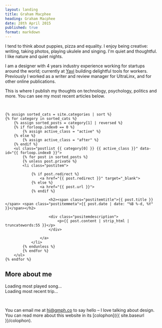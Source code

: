 ```yaml
---
layout: landing
title: Graham Macphee
heading: Graham Macphee
date: 28th April 2015
published: true
format: markdown
---
```


I tend to think about puppies, pizza and equality. I enjoy being creative: writing, taking photos, playing ukulele and singing. I'm quiet and thoughtful. I like nature and quiet nights.

I am a designer with 4 years industry experience working for startups around the world; currently at [Yavi](http://yavi.co) building delightful tools for workers. Previously I worked as a writer and review manager for UltraLinx, and for other online publications.

<!-- If you would like to discuss a role at your company, please [email me](mailto:hi@grahammacphee.co.uk) to arrange a call. -->

This is where I publish my thoughts on technology, psychology, politics and more. You can see my most recent articles below.

<br/>

<div class="postview">

    {% assign sorted_cats = site.categories | sort %}
    {% for category in sorted_cats %}
        {% assign sorted_posts = category[1] | reversed %}
        {% if forloop.index0 == 0 %}
            {% assign active_class = "active" %}
        {% else %}
            {% assign active_class = "after" %}
        {% endif %}
        <ul class="postlist {{ category[0] }} {{ active_class }}" data-id="{{ forloop.index0 }}">
            {% for post in sorted_posts %}
            {% unless post.private %}
            <li class="postitem">

                {% if post.redirect %}
                    <a href="{{ post.redirect }}" target="_blank">
                {% else %}
                    <a href="{{ post.url }}">
                {% endif %}

                        <h2><span class="postitemtitle">{{ post.title }}</span> <span class="postitemmeta">{{ post.date | date: "%B %-d, %Y" }}</span></h2>

                        <div class="positemdescription">
                            <p>{{ post.content | strip_html | truncatewords:55 }}</p>
                        </div>

                    </a>
                </li>
            {% endunless %}
            {% endfor %}
        </ul>
    {% endfor %}

</div>

<h2>More about me</h2>

<p>
    <div class="song-container most-listened">
        <div class="song-info">
            <div class="song-description">Loading most played song...</div>
        </div>
    </div>
    <div class="location-container latest-trip">
        <div class="location-info">
            <div class="location-description">Loading most recent trip...</div>
        </div>
    </div>
</p>

<br/>

You can email me at [hi@gmph.co](mailto:hi@gmph.co?subject=&body=Hey%20Graham%2C%0A%0AI%27d%20really%20like%20to%20talk%20to%20you%20about...) to say hello – I love talking about design. You can read more about this website in its [colophon]({{ site.baseurl }}/colophon).
